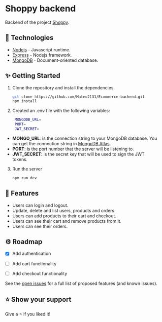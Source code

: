 # Shoppy backend

Backend of the project [Shoppy](https://github.com/Mateo2131/Shoppy).

## 🦾 Technologies 

* [Nodejs](https://www.npmjs.com/package/ecommerce-api) - Javascript runtime.
* [Express](https://www.npmjs.com/package/express) - Nodejs framework.
* [MongoDB](https://www.npmjs.com/package/mongodb) - Document-oriented database.

## ✨ Getting Started

1. Clone the repository and install the dependencies.

   ```sh
   git clone https://github.com/Mateo2131/Ecommerce-backend.git
   npm install
   ```

2. Created an .env file with the following variables:

   ```sh
    MONGODB_URL=
    PORT=
    JWT_SECRET=
    ```

  * **MONGO_URL**: is the connection string to your MongoDB database. You can get the connection string in [MongoDB Atlas](https://www.mongodb.com/en/atlas/database).
  * **PORT**: is the port number that the server will be listening to.
  * **JWT_SECRET**: is the secret key that will be used to sign the JWT tokens.
  
3. Run the server

   ```sh
   npm run dev
   ```
## 📝 Features

* Users can login and logout.
* Update, delete and list users, products and orders.
* Users can add products to their cart and checkout.
* Users can see their cart and remove products from it.
* Users can see their orders.

## ⚙️ Roadmap

- [X] Add authentication
- [ ] Add cart functionality
- [ ] Add checkout functionality


See the [open issues](https://github.com/Mateo2131/Shoppy-backend/issues) for a full list of proposed features (and known issues).

## ⭐️ Show your support

Give a ⭐️ if you liked it!
